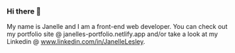 ### Hi there 👋
My name is Janelle and I am a front-end web developer. You can check out my portfolio site @ janelles-portfolio.netlify.app and/or take a look at my Linkedin @  www.linkedin.com/in/JanelleLesley. 
<!--
**JanelleLesley/JanelleLesley** is a ✨ _special_ ✨ repository because its `README.md` (this file) appears on your GitHub profile.

Here are some ideas to get you started:

- 🔭 I’m currently working on ...
- 🌱 I’m currently learning ...
- 👯 I’m looking to collaborate on ...
- 🤔 I’m looking for help with ...
- 💬 Ask me about ...
- 📫 How to reach me: ...
- 😄 Pronouns: ...
- ⚡ Fun fact: ...
-->

